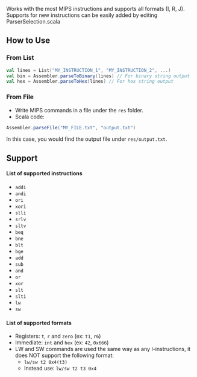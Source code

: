 

Works with the most MIPS instructions and supports all formats (I, R, J).
Supports for new instructions can be easily added by editing ParserSelection.scala

## How to Use

### From List

```scala
val lines = List("MY_INSTRUCTION_1", "MY_INSTRUCTION_2", ...)
val bin = Assembler.parseToBinary(lines) // For binary string output
val hex = Assembler.parseToHex(lines) // For hex string output
```

### From File

 - Write MIPS commands in a file under the `res` folder.
 - Scala code:
```scala
Assembler.parseFile("MY_FILE.txt", "output.txt")
```

In this case, you would find the output file under `res/output.txt`.

## Support

#### List of supported instructions

 - `addi`
 - `andi`
 - `ori`
 - `xori`
 - `slli`
 - `srlv`
 - `sltv`
 - `beq`
 - `bne`
 - `blt`
 - `bge`
 - `add`
 - `sub`
 - `and`
 - `or`
 - `xor`
 - `slt`
 - `slti`
 - `lw`
 - `sw`

#### List of supported formats

 - Registers: `t`, `r` and `zero` (ex: `t1`, `r6`)
 - Immediate: `int` and `hex` (ex: `42`, `0x666`)
 - LW and SW commands are used the same way as any I-instructions, it does NOT support the following format:
   - `lw/sw t2 0x4(t3)`
   - Instead use: `lw/sw t2 t3 0x4`